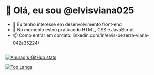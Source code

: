 # 👋 Olá, eu sou @elvisviana025
- 👀 Eu tenho interesse em desenvolvimento front-end
- 🌱 No momento estou praticando HTML, CSS e JavaScript
- 📫 Como entrar em contato: linkedin.com/in/elvis-bezerra-viana-042a35224/
##

[![Anurag's GitHub stats](https://github-readme-stats.vercel.app/api?username=elvisviana025&show_icons=true&theme=gruvbox)](https://github.com/anuraghazra/github-readme-stats)

[![Top Langs](https://github-readme-stats.vercel.app/api/top-langs/?username=elvisviana025&layout=compact&theme=gruvbox)](https://github.com/anuraghazra/github-readme-stats)
